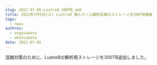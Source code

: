```yaml
---
slug: 2022-07-05-Lustre8_300TB_add
title: 2022年7月5日(火) Lustre8 個人ゲノム解析区画のストレージを300TB増強
tags:
  - news
authros:
  - oogasawara
  - akatsumata
date: 2022-07-05
---
```



混雑対策のために、Lustre8の解析用ストレージを300TB追加しました。

